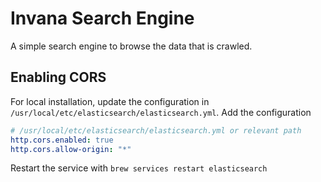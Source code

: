 # Invana Search Engine

A simple search engine to browse the data that is crawled.



## Enabling CORS 

For local installation, update the configuration in `/usr/local/etc/elasticsearch/elasticsearch.yml`. 
Add the configuration 

```yaml
# /usr/local/etc/elasticsearch/elasticsearch.yml or relevant path
http.cors.enabled: true
http.cors.allow-origin: "*"
```

Restart the service with `brew services restart elasticsearch`